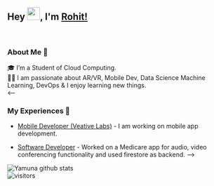 ## Hey <img src="https://github.com/TheDudeThatCode/TheDudeThatCode/blob/master/Assets/Hi.gif" width="29px">, I'm [Rohit!](https://nnrohu.github.io) 
<!-- 
<a href="https://www.linkedin.com/in/kunal-kushwaha/">
  <img align="left" width="24px" src="https://cdn.jsdelivr.net/npm/simple-icons@v3/icons/linkedin.svg"  />
</a>
<a href="https://twitter.com/kunalstwt">
  <img align="left" width="26px" src="https://cdn.jsdelivr.net/npm/simple-icons@v3/icons/twitter.svg" />
</a>
<a href="mailto:kunalkushwaha453@gmail.com">
  <img align="left" width="26px" src="https://cdn.jsdelivr.net/npm/simple-icons@v3/icons/gmail.svg" />
</a>
<a href="https://www.youtube.com/channel/UCBGOUQHNNtNGcGzVq5rIXjw">
  <img align="left" width="26px" src="https://cdn.jsdelivr.net/npm/simple-icons@v3/icons/youtube.svg" />
</a>
<a href="http://dev.to/kunal">
  <img align="left" width="26px" src="https://cdn.jsdelivr.net/npm/simple-icons@v3/icons/medium.svg" />
</a> -->

<br />

### About Me 🚀
🎓 I’m a Student of Cloud Computing. </br>
👨‍💻  I am passionate about AR/VR, Mobile Dev, Data Science Machine Learning, DevOps & I enjoy learning new things. </br>
<--
### My Experiences 🙌
- [Mobile Developer (Veative Labs)](https://www.veative.com/) - I am working on mobile app development.

- [Software Developer](http://www.ethermedicare.com/) - Worked on a Medicare app for audio, video conferencing functionality and used firestore as backend.
-->

![Yamuna github stats](https://github-readme-stats.vercel.app/api?username=yamuna-kumari&show_icons=true&hide_border=true)
<br />
![visitors](https://visitor-badge.laobi.icu/badge?page_id=yamuna-kumari.yamuna-kumari)
